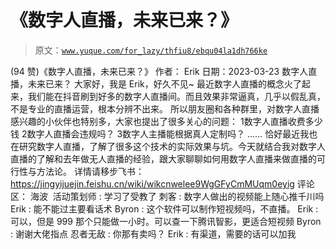 # 《数字人直播，未来已来？》

> 原文：[`www.yuque.com/for_lazy/thfiu8/ebqu04la1dh766ke`](https://www.yuque.com/for_lazy/thfiu8/ebqu04la1dh766ke)

<ne-h2 id="96a676ae" data-lake-id="96a676ae"><ne-heading-ext><ne-heading-anchor></ne-heading-anchor><ne-heading-fold></ne-heading-fold></ne-heading-ext><ne-heading-content><ne-text id="u8c903c7c">(94 赞)《数字人直播，未来已来？》</ne-text></ne-heading-content></ne-h2> <ne-p id="u94e656a6" data-lake-id="u94e656a6"><ne-text id="u9c113ea6">作者： Erik</ne-text></ne-p> <ne-p id="u825bc429" data-lake-id="u825bc429"><ne-text id="u33cddb61">日期：2023-03-23</ne-text></ne-p> <ne-p id="uc30cb35f" data-lake-id="uc30cb35f"><ne-text id="u5d94765d">数字人直播，未来已来？</ne-text></ne-p> <ne-p id="uf49ad321" data-lake-id="uf49ad321"><ne-text id="u9a0f3ef4">大家好，我是 Erik，好久不见~</ne-text></ne-p> <ne-p id="ub6604da5" data-lake-id="ub6604da5"><ne-text id="u623fc698">最近数字人直播的概念火了起来，我们能在抖音刷到好多的数字人直播间。而且效果非常逼真，几乎以假乱真，不是专业的直播运营，根本分辨不出来。</ne-text></ne-p> <ne-p id="u3ca1eb75" data-lake-id="u3ca1eb75"><ne-text id="u56fa0868">所以朋友圈和各种群里，对数字人直播感兴趣的小伙伴也特别多，大家也提出了很多关心的问题：</ne-text></ne-p> <ne-oli><ne-oli-i>1</ne-oli-i><ne-oli-c class="ne-oli-content" id="u24787ff7" data-lake-id="u24787ff7"><ne-text id="ucbffdb46">数字人直播收费多少钱</ne-text></ne-oli-c></ne-oli> <ne-oli><ne-oli-i>2</ne-oli-i><ne-oli-c class="ne-oli-content" id="u894a698c" data-lake-id="u894a698c"><ne-text id="ub93c21e3">数字人直播会违规吗？</ne-text></ne-oli-c></ne-oli> <ne-oli><ne-oli-i>3</ne-oli-i><ne-oli-c class="ne-oli-content" id="ue74330ac" data-lake-id="ue74330ac"><ne-text id="ua61b681f">数字人主播能根据真人定制吗？</ne-text> <ne-text id="u1f54b34e">……</ne-text></ne-oli-c></ne-oli> <ne-p id="ub636e3a3" data-lake-id="ub636e3a3"><ne-text id="ubf74fc68">恰好最近我也在研究数字人直播，了解了很多这个技术的实际效果与坑。今天就结合我对数字人直播的了解和去年做无人直播的经验，跟大家聊聊如何用数字人直播来做直播的可行性与方法论。</ne-text></ne-p> <ne-p id="udfb3a60d" data-lake-id="udfb3a60d"><ne-text id="u3f180daf">详情请移步飞书：</ne-text> [<ne-text id="ub8577735">https://jingyijuejin.feishu.cn/wiki/wikcnwelee9WgGFyCmMUqm0eyig</ne-text>](https://jingyijuejin.feishu.cn/wiki/wikcnwelee9WgGFyCmMUqm0eyig)</ne-p> <ne-hole id="u53371124" data-lake-id="u53371124"><ne-card data-card-name="hr" data-card-type="block" id="C9NAZ" data-event-boundary="card"><ne-p id="u07826bff" data-lake-id="u07826bff"><ne-text id="u11d1b188">评论区：</ne-text></ne-p> <ne-p id="u2bca857c" data-lake-id="u2bca857c"><ne-text id="uc4491225">海波  活动策划师 : 学习了受教了</ne-text> <ne-text id="u4a711d52">刺客 : 数字人做出的视频能上随心推千川吗</ne-text> <ne-text id="u5f584d19">Erik : 能不能过主要看话术</ne-text> <ne-text id="ue9727fe9">Byron : 这个软件可以制作短视频吗，不直播。</ne-text> <ne-text id="u4bc3c1c3">Erik : 可以，但是 999 那个只能做一小时。可以查一下腾讯智影，更适合短视频</ne-text> <ne-text id="udfe56f76">Byron : 谢谢大佬指点</ne-text> <ne-text id="u0bbaab64">忍者无敌 : 你那有卖吗？</ne-text> <ne-text id="u26d15250">Erik : 有渠道，需要的话可以加我</ne-text></ne-p></ne-card></ne-hole>